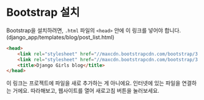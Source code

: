 # Bootstrap 설치

Bootstrap을 설치하려면, `.html` 파일의 `<head>` 안에 이 링크를 넣어야 합니다. (django_app/templates/blog/post_list.html)

```html
<head>
    <link rel="stylesheet" href="//maxcdn.bootstrapcdn.com/bootstrap/3.2.0/css/bootstrap.min.css">
    <link rel="stylesheet" href="//maxcdn.bootstrapcdn.com/bootstrap/3.2.0/css/bootstrap-theme.min.css">
    <title>Django Girls blog</title>
</head>
```

이 링크는 프로젝트에 파일을 새로 추가하는 게 아니에요. 인터넷에 있는 파일을 연결하는 거에요. 따라해보고, 웹사이트를 열어 새로고침 버튼을 눌러보세요.